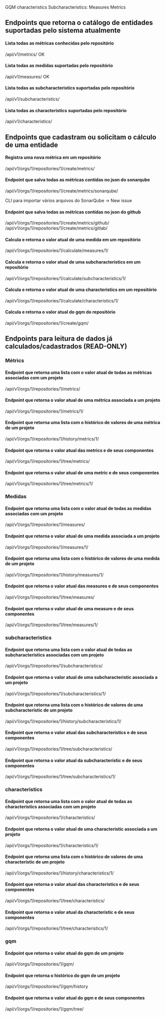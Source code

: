 GQM
characteristics
Subcharacteristics:
Measures
Metrics


## Endpoints que retorna o catálogo de entidades suportadas pelo sistema atualmente

#### Lista todas as métricas conhecidas pelo repositório
/api/v1/metrics/ OK

#### Lista todas as medidas suportadas pelo repositório
/api/v1/measures/ OK

#### Lista todas as subcharacteristics suportadas pelo repositório
/api/v1/subcharacteristics/

#### Lista todas as characteristics suportadas pelo repositório
/api/v1/characteristics/




## Endpoints que cadastram ou solicitam o cálculo de uma entidade

#### Registra uma nova **métrica** em um repositório
/api/v1/orgs/1/repositories/1/create/metrics/

#### Endpoint que salva todas as métricas contidas no json do sonarqube
/api/v1/orgs/1/repositories/1/create/metrics/sonarqube/

CLI para importar vários arquivos do SonarQube -> New issue

#### Endpoint que salva todas as métricas contidas no json do github
/api/v1/orgs/1/repositories/1/create/metrics/github/
/api/v1/orgs/1/repositories/1/create/metrics/gitlab/

#### Calcula e retorna o valor atual de uma **medida** em um repositório
/api/v1/orgs/1/repositories/1/calculate/measures/1/

#### Calcula e retorna o valor atual de uma **subcharacteristics** em um repositório
/api/v1/orgs/1/repositories/1/calculate/subcharacteristics/1/

#### Calcula e retorna o valor atual de uma **characteristics** em um repositório
/api/v1/orgs/1/repositories/1/calculate/characteristics/1/

#### Calcula e retorna o valor atual do **gqm** do repositório
/api/v1/orgs/1/repositories/1/create/gqm/

















## Endpoints para leitura de dados já calculados/cadastrados (READ-ONLY)

### Métrics

#### Endpoint que retorna uma lista com o valor atual de todas as métricas associadas com um projeto
/api/v1/orgs/1/repositories/1/metrics/

#### Endpoint que retorna o valor atual de uma métrica associada a um projeto
/api/v1/orgs/1/repositories/1/metrics/1/

#### Endpoint que retorna uma lista com o histórico de valores de uma métrica de um projeto
/api/v1/orgs/1/repositories/1/history/metrics/1/

#### Endpoint que retorna o valor atual das metrics e de seus componentes
/api/v1/orgs/1/repositories/1/tree/metrics/

#### Endpoint que retorna o valor atual de uma metric e de seus componentes
/api/v1/orgs/1/repositories/1/tree/metrics/1/


### Medidas

#### Endpoint que retorna uma lista com o valor atual de todas as medidas associadas com um projeto
/api/v1/orgs/1/repositories/1/measures/

#### Endpoint que retorna o valor atual de uma medida associada a um projeto
/api/v1/orgs/1/repositories/1/measures/1/

#### Endpoint que retorna uma lista com o histórico de valores de uma medida de um projeto
/api/v1/orgs/1/repositories/1/history/measures/1/

#### Endpoint que retorna o valor atual das measures e de seus componentes
/api/v1/orgs/1/repositories/1/tree/measures/

#### Endpoint que retorna o valor atual de uma measure e de seus componentes
/api/v1/orgs/1/repositories/1/tree/measures/1/


### subcharacteristics

#### Endpoint que retorna uma lista com o valor atual de todas as subcharacteristics associadas com um projeto
/api/v1/orgs/1/repositories/1/subcharacteristics/

#### Endpoint que retorna o valor atual de uma subcharacteristic associada a um projeto
/api/v1/orgs/1/repositories/1/subcharacteristics/1/

#### Endpoint que retorna uma lista com o histórico de valores de uma subcharacteristic de um projeto
/api/v1/orgs/1/repositories/1/history/subcharacteristics/1/

#### Endpoint que retorna o valor atual das subcharacteristics e de seus componentes
/api/v1/orgs/1/repositories/1/tree/subcharacteristics/

#### Endpoint que retorna o valor atual da subcharacteristic e de seus componentes
/api/v1/orgs/1/repositories/1/tree/subcharacteristics/1/


### characteristics

#### Endpoint que retorna uma lista com o valor atual de todas as characteristics associadas com um projeto
/api/v1/orgs/1/repositories/1/characteristics/

#### Endpoint que retorna o valor atual de uma characteristic associada a um projeto
/api/v1/orgs/1/repositories/1/characteristics/1/

#### Endpoint que retorna uma lista com o histórico de valores de uma characteristic de um projeto
/api/v1/orgs/1/repositories/1/history/characteristics/1/

#### Endpoint que retorna o valor atual das characteristics e de seus componentes
/api/v1/orgs/1/repositories/1/tree/characteristics/

#### Endpoint que retorna o valor atual da characteristic e de seus componentes
/api/v1/orgs/1/repositories/1/tree/characteristics/1/


### gqm

#### Endpoint que retorna o valor atual do gqm de um projeto
/api/v1/orgs/1/repositories/1/gqm/

#### Endpoint que retorna o histórico do gqm de um projeto
/api/v1/orgs/1/repositories/1/gqm/history


#### Endpoint que retorna o valor atual do gqm e de seus componentes
/api/v1/orgs/1/repositories/1/gqm/tree/
